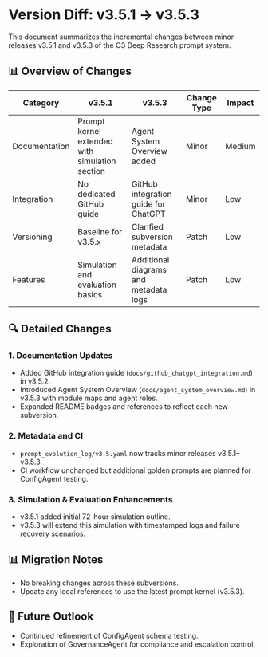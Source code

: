 # Version Diff: v3.5.1 → v3.5.3

This document summarizes the incremental changes between minor releases v3.5.1 and v3.5.3 of the O3 Deep Research prompt system.

## 📊 Overview of Changes

| Category | v3.5.1 | v3.5.3 | Change Type | Impact |
|----------|-------|-------|-------------|--------|
| Documentation | Prompt kernel extended with simulation section | Agent System Overview added | Minor | Medium |
| Integration | No dedicated GitHub guide | GitHub integration guide for ChatGPT | Minor | Low |
| Versioning | Baseline for v3.5.x | Clarified subversion metadata | Patch | Low |
| Features | Simulation and evaluation basics | Additional diagrams and metadata logs | Patch | Low |

## 🔍 Detailed Changes

### 1. Documentation Updates
- Added GitHub integration guide (`docs/github_chatgpt_integration.md`) in v3.5.2.
- Introduced Agent System Overview (`docs/agent_system_overview.md`) in v3.5.3 with module maps and agent roles.
- Expanded README badges and references to reflect each new subversion.

### 2. Metadata and CI
- `prompt_evolution_log/v3.5.yaml` now tracks minor releases v3.5.1–v3.5.3.
- CI workflow unchanged but additional golden prompts are planned for ConfigAgent testing.

### 3. Simulation & Evaluation Enhancements
- v3.5.1 added initial 72-hour simulation outline.
- v3.5.3 will extend this simulation with timestamped logs and failure recovery scenarios.

## 📊 Migration Notes
- No breaking changes across these subversions.
- Update any local references to use the latest prompt kernel (v3.5.3).

## 🔸 Future Outlook
- Continued refinement of ConfigAgent schema testing.
- Exploration of GovernanceAgent for compliance and escalation control.
